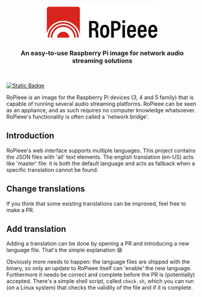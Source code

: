 <p align="center">
<img src="https://github.com/RoPieee/RoPieee/blob/main/docs/images/logo.png" width="300" title="RoPieee logo">
</p>
<h3 align="center">An easy-to-use Raspberry Pi image for network audio streaming solutions</h3>
<br/>

[![Static Badge](https://img.shields.io/badge/Download%20the%20latest%20release-2025.08.2-blue)](/docs/CHANGELOG.md#2025.08.2)

RoPieee is an image for the Raspberry Pi devices (3, 4 and 5 family) that is capable of running several audio streaming platforms. RoPieee can be seen as an appliance, and as such requires no computer knowledge whatsoever. RoPieee's functionality is often called a 'network bridge'.

## Introduction

RoPieee's web interface supports multiple languages. This project contains the JSON files with 'all' text elements. The english translation (en-US) acts like 'master' file: it is both the default language and acts as fallback when a specific translation cannot be found. 

## Change translations

If you think that some existing translations can be improved, feel free to make a PR.

## Add translation

Adding a translation can be done by opening a PR and introducing a new language file. That's the simple explanation 😅 

Obviously more needs to happen: the language files are shipped with the binary, so only an update to RoPieee itself can 'enable' the new language. Furthermore it needs be correct and complete before the PR is (potentially) accepted. There's a simple shell script, called `check.sh`, which you can run (on a Linux system) that checks the validity of the file and if it is complete.
